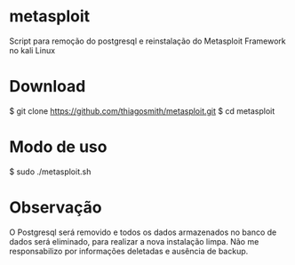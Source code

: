 # metasploit
Script para remoção do postgresql e reinstalação do Metasploit Framework no kali Linux

# Download
$ git clone https://github.com/thiagosmith/metasploit.git
$ cd metasploit

# Modo de uso
$ sudo ./metasploit.sh

# Observação
O Postgresql será removido e todos os dados armazenados no banco de dados será eliminado, para realizar a nova instalação limpa.
Não me responsabilizo por informações deletadas e ausência de backup.
